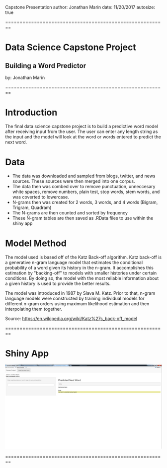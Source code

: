 Capstone Presentation
author: Jonathan Marin
date:   11/20/2017
autosize: true

========================================================
# Data Science Capstone Project

## Building a Word Predictor

by: Jonathan Marin

========================================================


Introduction
========================================================

The final data science capstone project is to build a predictive word model after receiving input from the user.  The user can enter any length string as the input and the model will look at the word or words entered to predict the next word.

Data
========================================================

 - The data was downloaded and sampled from blogs, twitter, and news sources. These sources were then merged into one corpus.
 - The data then was combed over to remove punctuation, unneccesary white spaces, remove numbers, plain test, stop words, stem words, and was coverted to lowercase.
 - N-grams then was created for 2 words, 3 words, and 4 words (Bigram, Trigram, Quadram)
 - The N-grams are then counted and sorted by frequency
 - These N-gram tables are then saved as .RData files to use within the shiny app
 


Model Method 
========================================================
The model used is based off of the Katz Back-off algorithm.  Katz back-off is a generative n-gram language model that estimates the conditional probability of a word given its history in the n-gram. It accomplishes this estimation by "backing-off" to models with smaller histories under certain conditions. By doing so, the model with the most reliable information about a given history is used to provide the better results.

The model was introduced in 1987 by Slava M. Katz. Prior to that, n-gram language models were constructed by training individual models for different n-gram orders using maximum likelihood estimation and then interpolating them together.

Source: https://en.wikipedia.org/wiki/Katz%27s_back-off_model

========================================================



Shiny App 
========================================================

![](app.jpg)

========================================================

